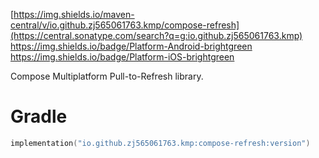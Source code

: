 [https://img.shields.io/maven-central/v/io.github.zj565061763.kmp/compose-refresh](https://central.sonatype.com/search?q=g:io.github.zj565061763.kmp)
https://img.shields.io/badge/Platform-Android-brightgreen
https://img.shields.io/badge/Platform-iOS-brightgreen

Compose Multiplatform Pull-to-Refresh library.

# Gradle

```kotlin
implementation("io.github.zj565061763.kmp:compose-refresh:version")
```